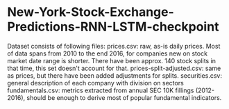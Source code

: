 # New-York-Stock-Exchange-Predictions-RNN-LSTM-checkpoint
Dataset consists of following files:
prices.csv: raw, as-is daily prices. Most of data spans from 2010 to the end 2016, for companies new on stock market date range is shorter. There have been approx. 140 stock splits in that time, this set doesn't account for that.
prices-split-adjusted.csv: same as prices, but there have been added adjustments for splits.
securities.csv: general description of each company with division on sectors
fundamentals.csv: metrics extracted from annual SEC 10K fillings (2012-2016), should be enough to derive most of popular fundamental indicators.
